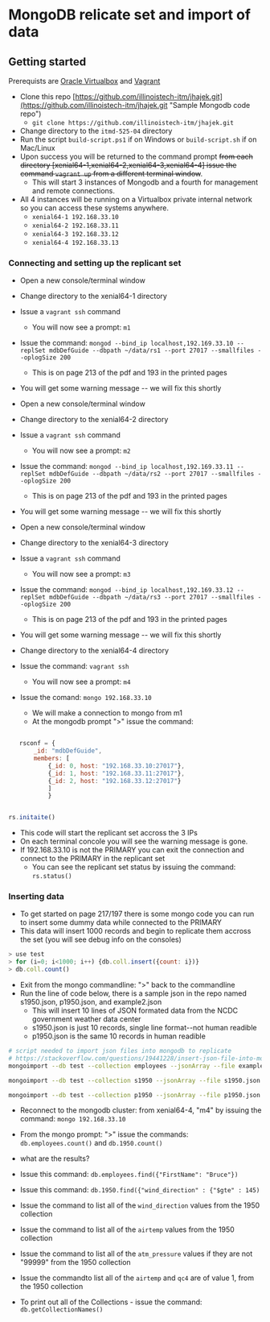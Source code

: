 # MongoDB relicate set and import of data

## Getting started

Prerequists are [Oracle Virtualbox](https://virutalbox.org "Install link for Virtual Box") and [Vagrant](https://vagrantup.com/download "Vagrant.com download link")

+ Clone this repo [https://github.com/illinoistech-itm/jhajek.git](https://github.com/illinoistech-itm/jhajek.git "Sample Mongodb code repo")
  + ```git clone https://github.com/illinoistech-itm/jhajek.git```
+ Change directory to the ```itmd-525-04``` directory
+ Run the script ```build-script.ps1``` if on Windows or ```build-script.sh``` if on Mac/Linux
+ Upon success you will be returned to the command prompt  ~~from each directory [xenial64-1,xenial64-2,xenial64-3,xenial64-4]  issue the command ```vagrant up``` from a different terminal window~~.  
  + This will start 3 instances of Mongodb and a fourth for management and remote connections.
+ All 4 instances will be running on a Virtualbox private internal network so you can access these systems anywhere.
  + ```xenial64-1 192.168.33.10```
  + ```xenial64-2 192.168.33.11```
  + ```xenial64-3 192.168.33.12```
  + ```xenial64-4 192.168.33.13```

### Connecting and setting up the replicant set

+ Open a new console/terminal window
+ Change directory to the xenial64-1 directory
+ Issue a ```vagrant ssh``` command
  + You will now see a prompt: ```m1```
+ Issue the command: ```mongod --bind_ip localhost,192.169.33.10 --replSet mdbDefGuide --dbpath ~/data/rs1 --port 27017 --smallfiles --oplogSize 200```
  + This is on page 213 of the pdf and 193 in the printed pages
+ You will get some warning message -- we will fix this shortly

+ Open a new console/terminal window
+ Change directory to the xenial64-2 directory
+ Issue a ```vagrant ssh``` command
  + You will now see a prompt: ```m2```
+ Issue the command: ```mongod --bind_ip localhost,192.169.33.11 --replSet mdbDefGuide --dbpath ~/data/rs2 --port 27017 --smallfiles --oplogSize 200```
  + This is on page 213 of the pdf and 193 in the printed pages
+ You will get some warning message -- we will fix this shortly

+ Open a new console/terminal window
+ Change directory to the xenial64-3 directory
+ Issue a ```vagrant ssh``` command
  + You will now see a prompt: ```m3```
+ Issue the command: ```mongod --bind_ip localhost,192.169.33.12 --replSet mdbDefGuide --dbpath ~/data/rs3 --port 27017 --smallfiles --oplogSize 200```
  + This is on page 213 of the pdf and 193 in the printed pages
+ You will get some warning message -- we will fix this shortly

+ Change directory to the xenial64-4 directory
+ Issue the command: ```vagrant ssh```
  + You will now see a prompt: ```m4```
+ Issue the comand: ```mongo 192.168.33.10```
  + We will make a connection to mongo from m1
  + At the mongodb prompt ">" issue the command:

```javascript

   rsconf = {
       _id: "mdbDefGuide",
       members: [
           {_id: 0, host: "192.168.33.10:27017"},
           {_id: 1, host: "192.168.33.11:27017"},
           {_id: 2, host: "192.168.33.12:27017"}
           ]  
           }

```

```javascript

rs.initaite()

```

+ This code will start the replicant set accross the 3 IPs
+ On each terminal concole you will see the warning message is gone.
+ If 192.168.33.10 is not the PRIMARY you can exit the connection and connect to the PRIMARY in the replicant set
  + You can see the replicant set status by issuing the command: ```rs.status()```

### Inserting data

+ To get started on page 217/197 there is some mongo code you can run to insert some dummy data while connected to the PRIMARY
+ This data will insert 1000 records and begin to replicate them accross the set (you will see debug info on the consoles)

```javascript
> use test
> for (i=0; i<1000; i++) {db.coll.insert({count: i})}  
> db.coll.count()
```

+ Exit from the mongo commandline: ">" back to the commandline
+ Run the line of code below, there is a sample json in the repo named s1950.json, p1950.json, and example2.json
  + This will insert 10 lines of JSON formated data from the NCDC government weather data center
  + s1950.json is just 10 records, single line format--not human readible
  + p1950.json is the same 10 records in human readible

```bash
# script needed to import json files into mongodb to replicate
# https://stackoverflow.com/questions/19441228/insert-json-file-into-mongodb
mongoimport --db test --collection employees --jsonArray --file example2.json --host 192.168.33.10

mongoimport --db test --collection s1950 --jsonArray --file s1950.json --host 192.168.33.10

mongoimport --db test --collection p1950 --jsonArray --file p1950.json --host 192.168.33.10
```

+ Reconnect to the mongodb cluster: from xenial64-4, "m4" by issuing the command: ```mongo 192.168.33.10```
+ From the mongo prompt: ">" issue the commands: ```db.employees.count()``` and ```db.1950.count()```
+ what are the results?
+ Issue this command:  ```db.employees.find({"FirstName": "Bruce"})```
+ Issue this command: ```db.1950.find({"wind_direction" : {"$gte" : 145)```
+ Issue the command to list all of the ```wind_direction``` values from the 1950 collection
+ Issue the command to list all of the ```airtemp``` values from the 1950 collection
+ Issue the command to list all of the ```atm_pressure``` values if they are not "99999" from the 1950 collection
+ Issue the commandto list all of the ```airtemp``` and ```qc4``` are of value 1, from the 1950 collection


+ To print out all of the Collections - issue the command: ```db.getCollectionNames()```